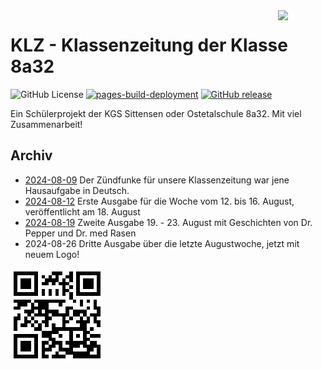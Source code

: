 <img src="https://libekra.github.io/KLZ/Bilder/logo.png" width="15%" align="right">

# KLZ - Klassenzeitung der Klasse 8a32

![GitHub License](https://img.shields.io/github/license/LiBeKra/KLZ)
[![pages-build-deployment](https://github.com/LiBeKra/KLZ/actions/workflows/pages/pages-build-deployment/badge.svg)](https://github.com/LiBeKra/KLZ/actions/workflows/pages/pages-build-deployment)
[![GitHub release](https://img.shields.io/github/release/LiBeKra/KLZ.svg)](https://GitHub.com/LiBeKra/KLZ/releases/)

Ein Schülerprojekt der KGS Sittensen oder Ostetalschule 8a32. Mit viel Zusammenarbeit!

## Archiv

- [2024-08-09](docs/Archiv/2024-08-09_Klassenskandal.pdf) Der Zündfunke für unsere Klassenzeitung war jene Hausaufgabe in Deutsch.
- [2024-08-12](docs/Archiv/2024-08-12.pdf) Erste Ausgabe für die Woche vom 12. bis 16. August, veröffentlicht am 18. August
- [2024-08-19](docs/Archiv/2024-08-19.pdf) Zweite Ausgabe 19. - 23. August mit Geschichten von Dr. Pepper und Dr. med Rasen
- 2024-08-26 Dritte Ausgabe über die letzte Augustwoche, jetzt mit neuem Logo!

![QR code](docs/Bilder/qr.png)

